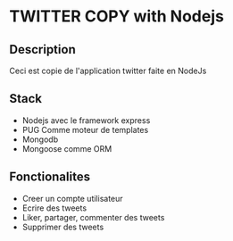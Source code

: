 # TWITTER COPY with Nodejs

## Description

Ceci est copie de l'application twitter faite en NodeJs

## Stack

- Nodejs avec le framework express
- PUG Comme moteur de templates
- Mongodb
- Mongoose comme ORM

## Fonctionalites

- Creer un compte utilisateur
- Ecrire des tweets
- Liker, partager, commenter des tweets
- Supprimer des tweets 